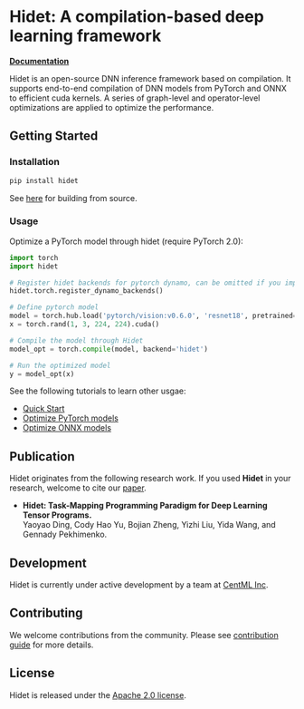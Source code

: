 # Hidet: A compilation-based deep learning framework
[**Documentation**](http://docs.hidet.org/) 

Hidet is an open-source DNN inference framework based on compilation. 
It supports end-to-end compilation of DNN models from PyTorch and ONNX to efficient cuda kernels.
A series of graph-level and operator-level optimizations are applied to optimize the performance.

## Getting Started

### Installation
```bash
pip install hidet
```
See [here](http://docs.hidet.org/) for building from source.

### Usage

Optimize a PyTorch model through hidet (require PyTorch 2.0):
```python
import torch
import hidet

# Register hidet backends for pytorch dynamo, can be omitted if you import torch before hidet
hidet.torch.register_dynamo_backends()  

# Define pytorch model
model = torch.hub.load('pytorch/vision:v0.6.0', 'resnet18', pretrained=True).cuda().eval()
x = torch.rand(1, 3, 224, 224).cuda()

# Compile the model through Hidet
model_opt = torch.compile(model, backend='hidet')  

# Run the optimized model
y = model_opt(x)
```
See the following tutorials to learn other usgae:
- [Quick Start](http://docs.hidet.org/gallery/getting-started/quick-start.html)
- [Optimize PyTorch models](http://docs.hidet.org/gallery/tutorials/optimize-pytorch-model.html)
- [Optimize ONNX models](http://docs.hidet.org/gallery/tutorials/run-onnx-model.html)

## Publication
Hidet originates from the following research work. If you used **Hidet** in your research, welcome to cite our
[paper](https://arxiv.org/abs/2210.09603). 

- **Hidet: Task-Mapping Programming Paradigm for Deep Learning Tensor Programs.**  
  Yaoyao Ding, Cody Hao Yu, Bojian Zheng, Yizhi Liu, Yida Wang, and Gennady Pekhimenko. 

## Development 
Hidet is currently under active development by a team at [CentML Inc](https://centml.ai/). 

## Contributing
We welcome contributions from the community. Please see 
[contribution guide](http://docs.hidet.org/hidet/docs/build/html/developer-guides/contributing.html) 
for more details.

## License
Hidet is released under the [Apache 2.0 license](LICENSE).

